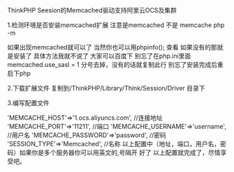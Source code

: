 ThinkPHP Seesion的Memcached驱动支持阿里云OCS及集群

1.检测环境是否安装memcached扩展 注意是memcached 不是 memcache php -m

如果出现memcached就可以了 当然你也可以用phpinfo(); 查看 如果没有的那就是安装了 具体方法我就不说了 大家可以百度下 别忘了在php.ini里面 memcached.use_sasl = 1 分号去掉，没有的话就复制此行 别忘了安装完成后重启下php

2.下载扩展文件 复制到/ThinkPHP/Library/Think/Session/Driver 目录下

3.编写配置文件

'MEMCACHE_HOST'=>'1.ocs.aliyuncs.com', //连接地址
'MEMCACHE_PORT'=>'11211',    //端口
'MEMCACHE_USERNAME'=>'username',   //用户名
'MEMCACHE_PASSWORD'=>'password',   //密码
'SESSION_TYPE'=>'Memcached',       //名称
以上配置中（地址，端口，用户名，密码）如果你是多个服务器你可以用英文的,号隔开 好了 以上配置就完成了，尽情享受吧。
